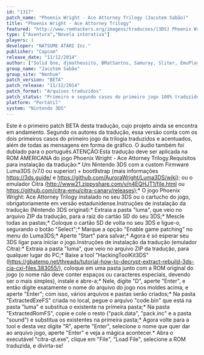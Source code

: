 ```yaml
---
id: "1317"
patch_name: "Phoenix Wright - Ace Attorney Trilogy (Jacutem Sabão)"
title: "Phoenix Wright - Ace Attorney Trilogy"
featured: "http://www.romhackers.org/imagens/traducoes/[3DS] Phoenix Wright - Ace Attorney Trilogy - Jacutem Sabão - 1.jpg"
type: ["Aventura","Novela interativa"]
players: 1
developer: "NATSUME ATARI Inc."
publisher: "Capcom"
release_date: "11/12/2014"
author: ["Solid One, djmatheusito, BMatSantos, Samuray, Sliter, EmuPlays, Gamerulez, Magalicia, Sigaki, Sorinha Phantasie, Cronus, nickhirano, Sahgo e Caíque JustinoColaboradores: Pinet, Steve_Doido, nickhirano, Cronus, ShadowG, Marvin e OnepiecefreakDubladores: Bruno Sigaki, Gabriel \"Tanekoshima\" Hideki, Téa Mazaki, Eduardo Yamane, Juh Sasha e Gabriel Andrade"]
group_name: "Jacutem Sabão"
group_site: "Nenhum"
patch_version: "BETA"
patch_release: "11/12/2014"
patch_format: "Arquivos traduzidos"
patch_status: "Primeiro e segundo casos do primeiro jogo 100% traduzidos"
platform: "Portátil"
system: "Nintendo 3DS"
---
```


Este é o primeiro patch BETA desta tradução, cujo projeto ainda se encontra em andamento. Segundo os autores da tradução, essa versão conta com os dois primeiros casos do primeiro jogo da trilogia traduzidos e acentuados, além de todas as mensagens em forma de gráfico. O áudio também foi dublado para o português.ATENÇÃO:Esta tradução deve ser aplicada na ROM AMERICANA do jogo Phoenix Wright - Ace Attorney Trilogy.Requisitos para instalação da tradução:* Um Nintendo 3DS com a custom Firmware Luma3DS (v7.0 ou superior) + boot9strap (mais informações https://3ds.guide/ e https://github.com/AuroraWright/Luma3DS/wiki); ou o emulador Citra (http://www21.zippyshare.com/v/n4EQHJT1/file.html ou https://github.com/citra-emu/citra-canary/releases);* O jogo Phoenix Wright: Ace Attorney Trilogy instalado no seu 3DS ou o cartucho do jogo, obrigatoriamente em versão estadunidense.Instruções de instalação da tradução (Nintendo 3DS original):* Extraia a pasta "luma", que veio no arquivo ZIP da tradução, para a raiz do cartão SD do seu 3DS;* Mescle todas as pastas;* Coloque o cartão SD de volta no seu 3DS e ligue-o, segurando o botão "Select";* Marque a opção "Enable game patching" no menu do Luma3DS;* Aperte "Start" para salvar;* Agora é só esperar seu 3DS ligar para iniciar o jogo.Instruções de instalação da tradução (emulador Citra):* Extraia a pasta "luma", que veio no arquivo ZIP da tradução, para qualquer lugar do PC;* Baixe a tool "HackingToolKit3DS" (https://gbatemp.net/threads/tutorial-how-to-decrypt-extract-rebuild-3ds-cia-cxi-files.383055/), coloque em uma pasta junto com a ROM original do jogo (o nome não deve conter espaços ou caracteres especiais, devendo ser o mais simples), instale e abre-a;* Nele, digite "D", aperte "Enter", e então digite exatamente o nome do arquivo do jogo nos moldes acima, e aperte "Enter"; com isso, vários arquivos e pastas serão criados;* Na pasta "ExtractedExeFS" criada no local, pegue o arquivo "code.bin" que está na pasta "luma" e substitua o existente na primeira pasta;* Na pasta "ExtractedRomFS", copie e cole o resto ("pack.data", "pack.inc" e a pasta "sound") e substitua os existentes na primeira pasta;* Agora volte para a tool e desta vez digite "R", aperte "Enter", selecione o nome que quer dar ao arquivo jogo, aperte "Enter" e veja a mágica acontecer.* Abra o executável "citra-qt.exe", clique em "File", "Load File", selecione a ROM traduzida, e divirta-se!